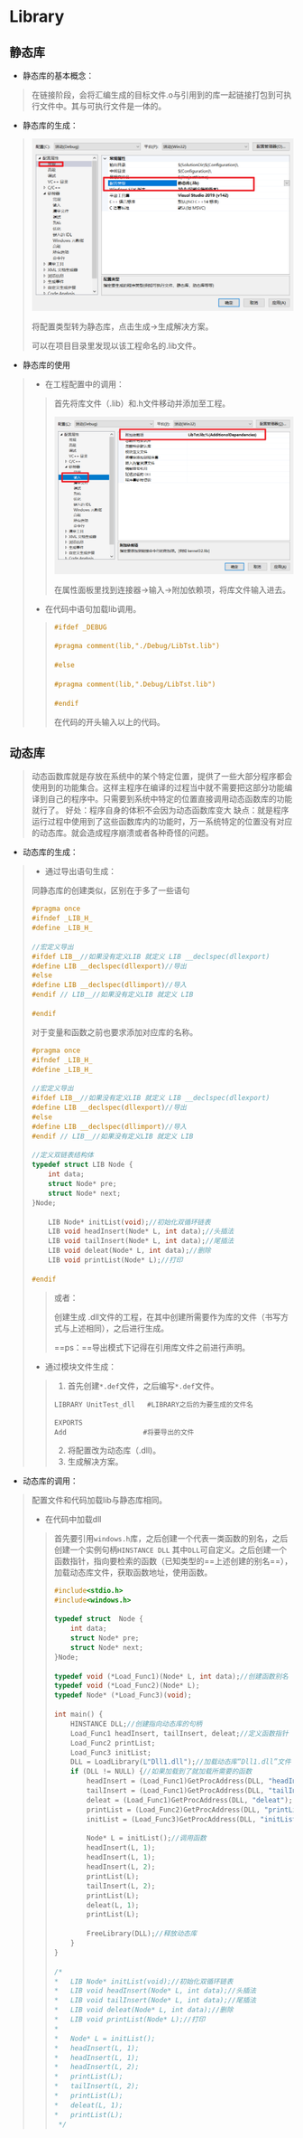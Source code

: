 # Library

## 静态库

- 静态库的基本概念：

> 在链接阶段，会将汇编生成的目标文件.o与引用到的库一起链接打包到可执行文件中。其与可执行文件是一体的。

- 静态库的生成：

> ![image-20250708170734633](pictures\image-20250708170734633.png)
>
> 将配置类型转为静态库，点击生成->生成解决方案。
>
> 可以在项目目录里发现以该工程命名的.lib文件。

- 静态库的使用

> - 在工程配置中的调用：
>
> > 首先将库文件（.lib）和.h文件移动并添加至工程。
> >
> > ![image-20250708171054209](pictures\image-20250708171054209.png)
> >
> > 在属性面板里找到连接器->输入->附加依赖项，将库文件输入进去。
>
> - 在代码中语句加载lib调用。
>
> > ```c
> > #ifdef _DEBUG
> > 
> > #pragma comment(lib,"./Debug/LibTst.lib")
> > 
> > #else
> > 
> > #pragma comment(lib,".Debug/LibTst.lib")
> > 
> > #endif
> > ```
> >
> > 在代码的开头输入以上的代码。

## 动态库

> 动态函数库就是存放在系统中的某个特定位置，提供了一些大部分程序都会使用到的功能集合。这样主程序在编译的过程当中就不需要把这部分功能编译到自己的程序中。只需要到系统中特定的位置直接调用动态函数库的功能就行了。
>     好处：程序自身的体积不会因为动态函数库变大
>     缺点：就是程序运行过程中使用到了这些函数库内的功能时，万一系统特定的位置没有对应的动态库。就会造成程序崩溃或者各种奇怪的问题。

- 动态库的生成：

> - 通过导出语句生成：
>
> 同静态库的创建类似，区别在于多了一些语句
>
> ```c
> #pragma once
> #ifndef _LIB_H_
> #define _LIB_H_
> 
> //宏定义导出
> #ifdef LIB__//如果没有定义LIB 就定义 LIB __declspec(dllexport)
> #define LIB __declspec(dllexport)//导出
> #else
> #define LIB __declspec(dllimport)//导入
> #endif // LIB__//如果没有定义LIB 就定义 LIB
> 
> #endif
> ```
>
> 对于变量和函数之前也要求添加对应库的名称。
>
> ```c
> #pragma once
> #ifndef _LIB_H_
> #define _LIB_H_
> 
> //宏定义导出
> #ifdef LIB__//如果没有定义LIB 就定义 LIB __declspec(dllexport)
> #define LIB __declspec(dllexport)//导出
> #else
> #define LIB __declspec(dllimport)//导入
> #endif // LIB__//如果没有定义LIB 就定义 LIB
> 
> //定义双链表结构体
> typedef struct LIB Node {
>     int data;
>     struct Node* pre;
>     struct Node* next;
> }Node;
> 
>     LIB Node* initList(void);//初始化双循环链表
>     LIB void headInsert(Node* L, int data);//头插法
>     LIB void tailInsert(Node* L, int data);//尾插法 
>     LIB void deleat(Node* L, int data);//删除
>     LIB void printList(Node* L);//打印
> 
> #endif 
> ```
>
> > 或者：
> >
> > 创建生成 .dll文件的工程，在其中创建所需要作为库的文件（书写方式与上述相同），之后进行生成。
> >
> > ==ps：==导出模式下记得在引用库文件之前进行声明。
>
> - 通过模块文件生成：
>
> > 1. 首先创建`*.def`文件，之后编写`*.def`文件。
> >
> > ```
> > LIBRARY UnitTest_dll   #LIBRARY之后的为要生成的文件名
> > 
> > EXPORTS
> > Add                   #将要导出的文件
> > ```
> >
> > 2. 将配置改为动态库（.dll)。
> > 3. 生成解决方案。

- 动态库的调用：

> 配置文件和代码加载lib与静态库相同。
>
> - 在代码中加载dll
>
> > 首先要引用`windows.h`库，之后创建一个代表一类函数的别名，之后创建一个实例句柄`HINSTANCE DLL` 其中`DLL`可自定义。之后创建一个函数指针，指向要检索的函数（已知类型的==上述创建的别名==），加载动态库文件，获取函数地址，使用函数。
> >
> > ```c
> > #include<stdio.h>
> > #include<windows.h>
> > 
> > typedef struct  Node {
> >     int data;
> >     struct Node* pre;
> >     struct Node* next;
> > }Node;
> > 
> > typedef void (*Load_Func1)(Node* L, int data);//创建函数别名
> > typedef void (*Load_Func2)(Node* L);
> > typedef Node* (*Load_Func3)(void);
> > 
> > int main() {
> >     HINSTANCE DLL;//创建指向动态库的句柄
> >     Load_Func1 headInsert, tailInsert, deleat;//定义函数指针
> >     Load_Func2 printList;
> >     Load_Func3 initList;
> >     DLL = LoadLibrary(L"Dll1.dll");//加载动态库“Dll1.dll”文件
> >     if (DLL != NULL) {//如果加载到了就加载所需要的函数
> >         headInsert = (Load_Func1)GetProcAddress(DLL, "headInsert");
> >         tailInsert = (Load_Func1)GetProcAddress(DLL, "tailInsert");
> >         deleat = (Load_Func1)GetProcAddress(DLL, "deleat");
> >         printList = (Load_Func2)GetProcAddress(DLL, "printList");
> >         initList = (Load_Func3)GetProcAddress(DLL, "initList");
> > 
> >         Node* L = initList();//调用函数
> >         headInsert(L, 1);
> >         headInsert(L, 1);
> >         headInsert(L, 2);
> >         printList(L);
> >         tailInsert(L, 2);
> >         printList(L);
> >         deleat(L, 1);
> >         printList(L);
> > 
> >         FreeLibrary(DLL);//释放动态库
> >     }
> > }
> > 
> > /*   
> > *   LIB Node* initList(void);//初始化双循环链表
> > *   LIB void headInsert(Node* L, int data);//头插法
> > *   LIB void tailInsert(Node* L, int data);//尾插法 
> > *   LIB void deleat(Node* L, int data);//删除
> > *   LIB void printList(Node* L);//打印
> > * 
> > *   Node* L = initList();
> > *   headInsert(L, 1);
> > *   headInsert(L, 1);
> > *   headInsert(L, 2);
> > *   printList(L);
> > *   tailInsert(L, 2);
> > *   printList(L);
> > *   deleat(L, 1);
> > *   printList(L);
> >  */
> > ```
> >
> > 